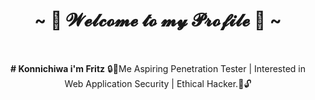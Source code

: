 <body>
  <center>
<h1 align="center"> ~ 🐉 𝓦𝓮𝓵𝓬𝓸𝓶𝓮 𝓽𝓸 𝓶𝔂 𝓟𝓻𝓸𝓯𝓲𝓵𝓮 🦖 ~ </h1>
<br>  


**# Konnichiwa i'm Fritz**
🔒👾Me Aspiring Penetration Tester | Interested in Web Application Security | Ethical Hacker.🤖🔓
</body>
